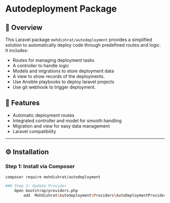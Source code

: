 # Autodeployment Package

## 📜 Overview
This Laravel package `mohdishrat/autodeployment` provides a simplified solution to automatically deploy code through predefined routes and logic. It includes:
- Routes for managing deployment tasks
- A controller to handle logic
- Models and migrations to store deployment data
- A view to show records of the deployments.
- Use Ansible playbooks to deploy laravel projects
- Use git webhook to trigger deployment.

## 🚀 Features
- Automatic deployment routes
- Integrated controller and model for smooth handling
- Migration and view for easy data management
- Laravel compatibility

---

## ⚙️ Installation

### Step 1: Install via Composer
```bash
composer require mohdishrat/autodeployment

### Step 2: Update Provider
    Open bootstrap/providers.php
        add  Mohdishrat\Autodeployment\Providers\AutoDeploymentProvider::class in bootstrap/providers.php

